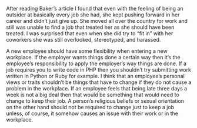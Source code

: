 
After reading Baker’s article I found that even with the feeling of being an outsider at basically every job she had, she kept pushing forward in her career and didn’t just give up. She moved all over the country for work and still was unable to find a job that treated her as she should have been treated. I was surprised that even when she did try to “fit in” with her coworkers she was still overlooked, stereotyped, and harassed.

A new employee should have some flexibility when entering a new workplace. If the employer wants things done a certain way then it’s the employee’s responsibility to apply the employer’s way things are done. If a job requires you to write code in PHP then you shouldn’t try submitting work written in Python or Ruby for example. I think that an employee’s personal views or traits shouldn’t be things that have to change if they do not cause a problem in the workplace. If an employee feels that being late three days a week is not a big deal then that would be something that would need to change to keep their job. A person’s religious beliefs or sexual orientation on the other hand should not be required to change just to keep a job unless, of course, it somehow causes an issue with their work or in the workplace.